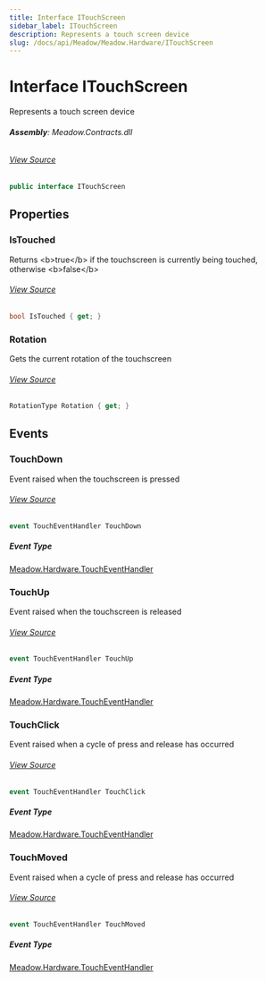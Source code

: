 ```yaml
---
title: Interface ITouchScreen
sidebar_label: ITouchScreen
description: Represents a touch screen device
slug: /docs/api/Meadow/Meadow.Hardware/ITouchScreen
---
```

# Interface ITouchScreen
Represents a touch screen device

###### **Assembly**: Meadow.Contracts.dll
###### [View Source](https://github.com/WildernessLabs/Meadow.Contracts.git/blob/develop/Source/Meadow.Contracts/Peripherals/Sensors/Touchscreen/ITouchScreen.cs#L13)
```csharp title="Declaration"
public interface ITouchScreen
```
## Properties
### IsTouched
Returns &lt;b&gt;true&lt;/b&gt; if the touchscreen is currently being touched, otherwise &lt;b&gt;false&lt;/b&gt;
###### [View Source](https://github.com/WildernessLabs/Meadow.Contracts.git/blob/develop/Source/Meadow.Contracts/Peripherals/Sensors/Touchscreen/ITouchScreen.cs#L35)
```csharp title="Declaration"
bool IsTouched { get; }
```
### Rotation
Gets the current rotation of the touchscreen
###### [View Source](https://github.com/WildernessLabs/Meadow.Contracts.git/blob/develop/Source/Meadow.Contracts/Peripherals/Sensors/Touchscreen/ITouchScreen.cs#L39)
```csharp title="Declaration"
RotationType Rotation { get; }
```
## Events
### TouchDown
Event raised when the touchscreen is pressed
###### [View Source](https://github.com/WildernessLabs/Meadow.Contracts.git/blob/develop/Source/Meadow.Contracts/Peripherals/Sensors/Touchscreen/ITouchScreen.cs#L18)
```csharp title="Declaration"
event TouchEventHandler TouchDown
```
##### Event Type
[Meadow.Hardware.TouchEventHandler](../Meadow.Hardware/TouchEventHandler)
### TouchUp
Event raised when the touchscreen is released
###### [View Source](https://github.com/WildernessLabs/Meadow.Contracts.git/blob/develop/Source/Meadow.Contracts/Peripherals/Sensors/Touchscreen/ITouchScreen.cs#L22)
```csharp title="Declaration"
event TouchEventHandler TouchUp
```
##### Event Type
[Meadow.Hardware.TouchEventHandler](../Meadow.Hardware/TouchEventHandler)
### TouchClick
Event raised when a cycle of press and release has occurred
###### [View Source](https://github.com/WildernessLabs/Meadow.Contracts.git/blob/develop/Source/Meadow.Contracts/Peripherals/Sensors/Touchscreen/ITouchScreen.cs#L26)
```csharp title="Declaration"
event TouchEventHandler TouchClick
```
##### Event Type
[Meadow.Hardware.TouchEventHandler](../Meadow.Hardware/TouchEventHandler)
### TouchMoved
Event raised when a cycle of press and release has occurred
###### [View Source](https://github.com/WildernessLabs/Meadow.Contracts.git/blob/develop/Source/Meadow.Contracts/Peripherals/Sensors/Touchscreen/ITouchScreen.cs#L30)
```csharp title="Declaration"
event TouchEventHandler TouchMoved
```
##### Event Type
[Meadow.Hardware.TouchEventHandler](../Meadow.Hardware/TouchEventHandler)
